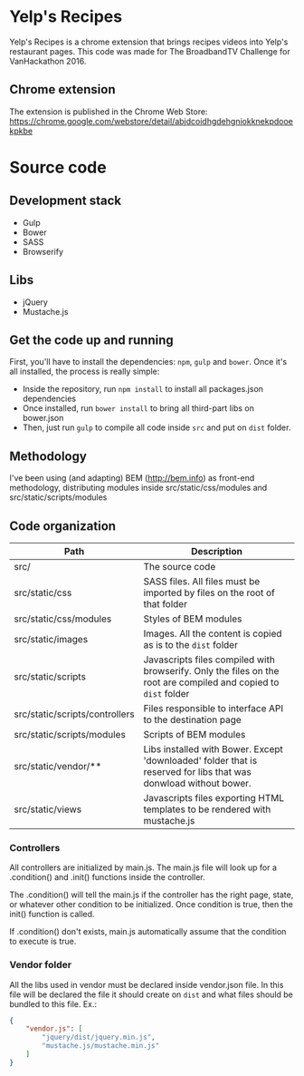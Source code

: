 # Yelp's Recipes
Yelp's Recipes is a chrome extension that brings recipes videos into Yelp's restaurant pages. This code was made for The BroadbandTV Challenge for VanHackathon 2016.

## Chrome extension
The extension is published in the Chrome Web Store: https://chrome.google.com/webstore/detail/abjdcoidhgdehgniokknekpdooekpkbe

# Source code
## Development stack
- Gulp
- Bower
- SASS
- Browserify

## Libs
- jQuery
- Mustache.js

## Get the code up and running
First, you'll have to install the dependencies: `npm`, `gulp` and `bower`. Once
it's all installed, the process is really simple:

- Inside the repository, run `npm install` to install all packages.json dependencies
- Once installed, run `bower install` to bring all third-part libs on bower.json
- Then, just run `gulp` to compile all code inside `src` and put on `dist` folder.

## Methodology
I've been using (and adapting) BEM (http://bem.info) as front-end methodology, distributing modules inside src/static/css/modules and src/static/scripts/modules

## Code organization
| Path                                        | Description                                 |
|---------------------------------------------|---------------------------------------------|
| src/                                        | The source code
| src/static/css                              | SASS files. All files must be imported by files on the root of that folder
| src/static/css/modules                      | Styles of BEM modules
| src/static/images                           | Images. All the content is copied as is to the `dist` folder
| src/static/scripts                          | Javascripts files compiled with browserify. Only the files on the root are compiled and copied to `dist` folder
| src/static/scripts/controllers              | Files responsible to interface API to the destination page
| src/static/scripts/modules                  | Scripts of BEM modules
| src/static/vendor/**                        | Libs installed with Bower. Except 'downloaded' folder that is reserved for libs that was donwload without bower.
| src/static/views                            | Javascripts files exporting HTML templates to be rendered with mustache.js

### Controllers
All controllers are initialized by main.js. The main.js file will look up for a .condition() and .init() functions inside the controller.

The .condition() will tell the main.js if the controller has the right page, state, or whatever other condition to be initialized. Once condition is true, then the init() function is called.

If .condition() don't exists, main.js automatically assume that the condition to execute is true.

### Vendor folder
All the libs used in vendor must be declared inside vendor.json file. In this file will be declared the file it should create on `dist` and what files should be bundled to this file. Ex.:

```json
{
	"vendor.js": [
		"jquery/dist/jquery.min.js",
		"mustache.js/mustache.min.js"
	]
}
```